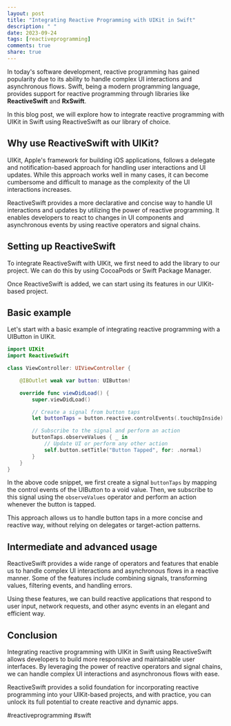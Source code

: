 ```yaml
---
layout: post
title: "Integrating Reactive Programming with UIKit in Swift"
description: " "
date: 2023-09-24
tags: [reactiveprogramming]
comments: true
share: true
---
```


In today's software development, reactive programming has gained popularity due to its ability to handle complex UI interactions and asynchronous flows. Swift, being a modern programming language, provides support for reactive programming through libraries like **ReactiveSwift** and **RxSwift**.

In this blog post, we will explore how to integrate reactive programming with UIKit in Swift using ReactiveSwift as our library of choice.

## Why use ReactiveSwift with UIKit?

UIKit, Apple's framework for building iOS applications, follows a delegate and notification-based approach for handling user interactions and UI updates. While this approach works well in many cases, it can become cumbersome and difficult to manage as the complexity of the UI interactions increases.

ReactiveSwift provides a more declarative and concise way to handle UI interactions and updates by utilizing the power of reactive programming. It enables developers to react to changes in UI components and asynchronous events by using reactive operators and signal chains.

## Setting up ReactiveSwift

To integrate ReactiveSwift with UIKit, we first need to add the library to our project. We can do this by using CocoaPods or Swift Package Manager.

Once ReactiveSwift is added, we can start using its features in our UIKit-based project.

## Basic example

Let's start with a basic example of integrating reactive programming with a UIButton in UIKit.

```swift
import UIKit
import ReactiveSwift

class ViewController: UIViewController {

    @IBOutlet weak var button: UIButton!

    override func viewDidLoad() {
        super.viewDidLoad()

        // Create a signal from button taps
        let buttonTaps = button.reactive.controlEvents(.touchUpInside).map { _ in }

        // Subscribe to the signal and perform an action
        buttonTaps.observeValues { _ in
            // Update UI or perform any other action
            self.button.setTitle("Button Tapped", for: .normal)
        }
    }
}
```

In the above code snippet, we first create a signal `buttonTaps` by mapping the control events of the UIButton to a void value. Then, we subscribe to this signal using the `observeValues` operator and perform an action whenever the button is tapped.

This approach allows us to handle button taps in a more concise and reactive way, without relying on delegates or target-action patterns.

## Intermediate and advanced usage

ReactiveSwift provides a wide range of operators and features that enable us to handle complex UI interactions and asynchronous flows in a reactive manner. Some of the features include combining signals, transforming values, filtering events, and handling errors.

Using these features, we can build reactive applications that respond to user input, network requests, and other async events in an elegant and efficient way.

## Conclusion

Integrating reactive programming with UIKit in Swift using ReactiveSwift allows developers to build more responsive and maintainable user interfaces. By leveraging the power of reactive operators and signal chains, we can handle complex UI interactions and asynchronous flows with ease.

ReactiveSwift provides a solid foundation for incorporating reactive programming into your UIKit-based projects, and with practice, you can unlock its full potential to create reactive and dynamic apps.

#reactiveprogramming #swift